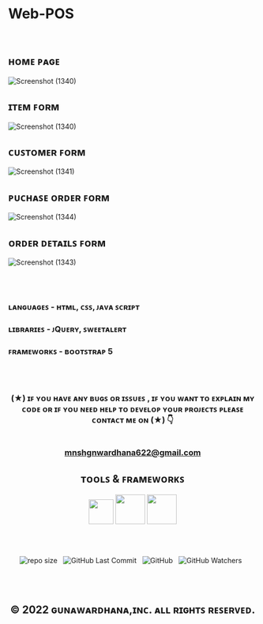 # Web-POS

<br>

## ʜᴏᴍᴇ ᴘᴀɢᴇ

![Screenshot (1340)](https://user-images.githubusercontent.com/100486080/194364669-6f741d4b-ba0d-446c-b0a7-7efb62f6568a.jpg)

## ɪᴛᴇᴍ ꜰᴏʀᴍ   

![Screenshot (1340)](https://user-images.githubusercontent.com/100486080/195764786-33c17f60-fd37-4fa3-a1bb-ace51f43c13c.png)

## ᴄᴜꜱᴛᴏᴍᴇʀ ꜰᴏʀᴍ

![Screenshot (1341)](https://user-images.githubusercontent.com/100486080/195764806-a1d26e60-8de0-4d9d-b985-d5fbe41dd4d4.png)

## ᴘᴜᴄʜᴀꜱᴇ ᴏʀᴅᴇʀ ꜰᴏʀᴍ

![Screenshot (1344)](https://user-images.githubusercontent.com/100486080/195764812-3650860e-9e98-46fa-806e-7e61e3af3e2a.png)

## ᴏʀᴅᴇʀ ᴅᴇᴛᴀɪʟꜱ ꜰᴏʀᴍ

![Screenshot (1343)](https://user-images.githubusercontent.com/100486080/195764816-2d3222be-2b68-4cea-b2f0-931981eb4a71.png)


<br><br>

<div align="left">

### ʟᴀɴɢᴜᴀɢᴇꜱ - ʜᴛᴍʟ, ᴄꜱꜱ, ᴊᴀᴠᴀ ꜱᴄʀɪᴘᴛ

### ʟɪʙʀᴀʀɪᴇꜱ - ᴊQᴜᴇʀʏ, ꜱᴡᴇᴇᴛᴀʟᴇʀᴛ

### ꜰʀᴀᴍᴇᴡᴏʀᴋꜱ - ʙᴏᴏᴛꜱᴛʀᴀᴘ 5

</div>

<br>
<br>
<div align="center">

### (★) ɪꜰ ʏᴏᴜ ʜᴀᴠᴇ ᴀɴʏ ʙᴜɢꜱ ᴏʀ ɪꜱꜱᴜᴇꜱ , ɪꜰ ʏᴏᴜ ᴡᴀɴᴛ ᴛᴏ ᴇxᴘʟᴀɪɴ ᴍʏ ᴄᴏᴅᴇ ᴏʀ ɪꜰ ʏᴏᴜ ɴᴇᴇᴅ ʜᴇʟᴘ ᴛᴏ ᴅᴇᴠᴇʟᴏᴘ ʏᴏᴜʀ ᴘʀᴏᴊᴇᴄᴛꜱ ᴘʟᴇᴀꜱᴇ ᴄᴏɴᴛᴀᴄᴛ ᴍᴇ ᴏɴ (★) 👇<br> <br> <br> mnshgnwardhana622@gmail.com

</div>

<div align="center">

## ᴛᴏᴏʟꜱ & ꜰʀᴀᴍᴇᴡᴏʀᴋꜱ

</div>


<div align="center">

<img src ="https://user-images.githubusercontent.com/100486080/194366650-ba2286fe-6dd7-471e-af09-3878d0d2cb7a.png" width = "50" hight ="100">
<img src="https://user-images.githubusercontent.com/100486080/194372733-ce18f77f-1afc-483a-8218-a4404af6f745.png" width = "60" hight ="110">
<img src="https://user-images.githubusercontent.com/100486080/195769568-bb7c5b0b-3dfd-4188-b46f-c5cb9b010c69.png" width = "60" hight ="110">

</div>

<br><br>
<div align="center">

![repo size](https://img.shields.io/github/repo-size/mGunawardhana/Web-POS?style=for-the-badge) &nbsp;
![GitHub Last Commit](https://img.shields.io/github/last-commit/mGunawardhana/Web-POS?style=for-the-badge) &nbsp;
![GitHub](https://img.shields.io/github/license/mGunawardhana/Web-POS?style=for-the-badge) &nbsp;
![GitHub Watchers](https://img.shields.io/github/watchers/mGunawardhana/Web-POS?style=for-the-badge) &nbsp;

</div>

<br><br>

<div align="center">

## © 2022 ɢᴜɴᴀᴡᴀʀᴅʜᴀɴᴀ,ɪɴᴄ. ᴀʟʟ ʀɪɢʜᴛꜱ ʀᴇꜱᴇʀᴠᴇᴅ.

</div>
